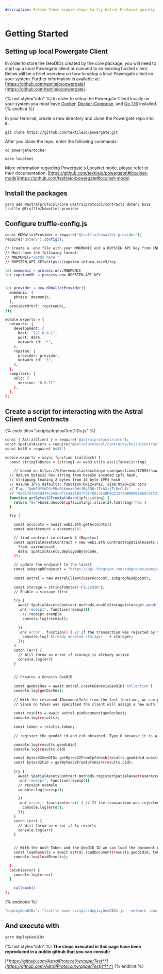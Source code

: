 ```yaml
---
description: Follow these simple steps to try Astral Protocol quickly
---
```


# Getting Started

## Setting up local Powergate Client

In order to store the GeoDIDs created by the core package, you will need to start up a local Powergate client or connect to an existing hosted client. Below will be a brief overview on how to setup a local Powergate client on your system. Further information is available at: [https://github.com/textileio/powergate](https://github.com/textileio/powergate).

{% hint style="info" %}
In order to setup the Powergate Client locally on your system you must have [Docker](https://docs.docker.com/engine/install/), [Docker-Compose](https://docs.docker.com/compose/install/), and [Go 1.16](https://golang.org/dl/) installed. 
{% endhint %}

In your terminal, create a new directory and clone the Powergate repo into it:

`git clone https://github.com/textileio/powergate.git`

After you clone the repo, enter the following commands:

`cd powergate/docker`

`make localnet`

More information regarding Powergate's Localnet mode, please refer to their documentation: [https://github.com/textileio/powergate\#localnet-mode](https://github.com/textileio/powergate#localnet-mode)

## Install the packages

```
yarn add @astralprotocol/core @astralprotocol/contracts dotenv bs58 truffle @truffle/hdwallet-provider
```

## Configure truffle-config.js

```bash
const HDWalletProvider = require("@truffle/hdwallet-provider");
require('dotenv').config();

// Create a .env file with your MNEMONIC and a ROPSTEN API key from INFURA
// Must have the following format:
// MNEMONIC="words here "
// ROPSTEN_API_KEY=https://ropsten.infura.io/v3/key

let mnemonic = process.env.MNEMONIC
let ropstenURL = process.env.ROPSTEN_API_KEY


let provider = new HDWalletProvider({
  mnemonic: {
    phrase: mnemonic,
  },
  providerOrUrl: ropstenURL,
});

module.exports = {
  networks: {
    development: {
      host: "127.0.0.1",
      port: 8545,
      network_id: "*",
    },
    ropsten: {
      provider: provider,
      network_id: "3",
    },
  },
  compilers: {
    solc: {
      version: "0.6.12",
    },
  },
};

```

## Create a script for interacting with the Astral Client and Contracts

{% code title="scripts/deployGeoDIDs.js" %}
```bash
const { AstralClient } = require('@astralprotocol/core');
const SpatialAssets = require("@astralprotocol/contracts/build/contracts/SpatialAssets.json")
const bs58 = require('bs58')

module.exports = async function (callback) {
  const stringToBytes = (string) => web3.utils.asciiToHex(string)

    // based on https://ethereum.stackexchange.com/questions/17094/how-to-store-ipfs-hash-using-bytes32
  // Return bytes32 hex string from base58 encoded ipfs hash,
  // stripping leading 2 bytes from 34 byte IPFS hash
  // Assume IPFS defaults: function:0x12=sha2, size:0x20=256 bits
  // E.g. "QmNSUYVKDSvPUnRLKmuxk9diJ6yS96r1TrAXzjTiBcCLAL" -->
  // "0x017dfd85d4f6cb4dcd715a88101f7b1f06cd1e009b2327a0809d01eb9c91f231"
  function getBytes32FromIpfsHash(ipfsListing) {
    return "0x"+bs58.decode(ipfsListing).slice(2).toString('hex')
  }

  try {

    const accounts = await web3.eth.getAccounts()
    const userAccount = accounts[0]

    // find contract in network 3 (Ropsten)
    const SpatialAssetsContract = new web3.eth.Contract(SpatialAssets.abi, SpatialAssets.networks['3'].address, {
      from: userAccount,
      data: SpatialAssets.deployedBytecode,
    });

    // update the endpoint to the latest
    const subgraphEndpoint = "https://api.thegraph.com/subgraphs/name/astralprotocol/spatialassetsv08"
  
    const astral = new AstralClient(userAccount, subgraphEndpoint);
  
    const storage = stringToBytes('FILECOIN');
    // Enable a storage first

    try {
      await SpatialAssetsContract.methods.enableStorage(storage).send()
      .on('receipt', function(receipt){
        // receipt example
        console.log(receipt);
  
      })
      .on('error', function() { // If the transaction was rejected by the network with a receipt, the second parameter will be the receipt.
        console.log('Already enabled storage: ' + storage);
      });
    } 
    catch (err) {
      // Will throw an error if storage is already active
      console.log(err)
    }

  
    // Creates a Genesis GeoDID 
    
    const genDocRes = await astral.createGenesisGeoDID('collection')
    console.log(genDocRes);
  
    // With the returned IDocumentInfo from the last function, we can pin it.
    // Since no token was specified the client will assign a new auth Token to the user.
    
    const results = await astral.pinDocument(genDocRes);
    console.log(results);
    
    const token = results.token;
          
    // register the geodid id and cid obtained. Type 0 because it is a collection

    console.log(results.geodidid)
    console.log(results.cid)

    const bytes32GeoDID= getBytes32FromIpfsHash(results.geodidid.substring(8));
    const bytes32Cid = getBytes32FromIpfsHash(results.cid);
  
    try {
      await SpatialAssetsContract.methods.registerSpatialAsset(userAccount, bytes32GeoDID, stringToBytes(''),[], bytes32Cid, storage,0).send()    
      .on('receipt', function(receipt){
      // receipt example
      console.log(receipt);

      })
      .on('error', function(error) { // If the transaction was rejected by the network with a receipt, the second parameter will be the receipt.
        console.log(error);
      });
    } 
    catch (err) {
      // Will throw an error if tx reverts
      console.log(err)
    }

    
    // With the Auth Token and the GeoDID ID we can load the document with the loadDocument function
    const loadResults = await astral.loadDocument(results.geodidid, token);
    console.log(loadResults);

  }
  catch(error) {
    console.log(error)
  }

    callback()
};
```
{% endcode %}

```bash
"deployGeoDIDs": "truffle exec scripts/deployGeoDIDs.js --network ropsten",
```

## And execute with

```bash
yarn deployGeoDIDs
```

{% hint style="info" %}
**The steps executed in this page have been reproduced in a public github that you can consult:**  
  
[**https://github.com/AstralProtocol/wrapperTest**](https://github.com/AstralProtocol/wrapperTest)\*\*\*\*
{% endhint %}

